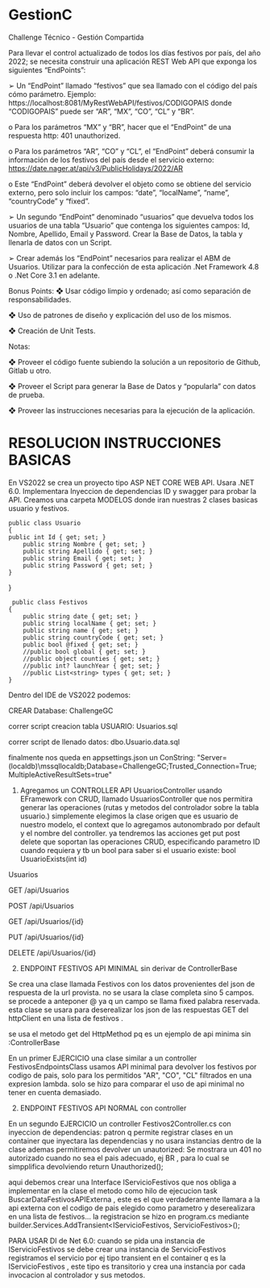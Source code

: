# GestionC

Challenge Técnico - Gestión Compartida

Para llevar el control actualizado de todos los días festivos por país, del año 2022; se necesita
construir una aplicación REST Web API que exponga los siguientes “EndPoints”:

➢ Un “EndPoint” llamado “festivos” que sea llamado con el código del país cómo
parámetro. Ejemplo: https://localhost:8081/MyRestWebAPI/festivos/CODIGOPAIS
donde “CODIGOPAIS” puede ser “AR”, “MX”, “CO”, “CL” y “BR”.

o Para los parámetros “MX” y “BR”, hacer que el “EndPoint” de una respuesta
http: 401 unauthorized.

o Para los parámetros “AR”, “CO” y “CL”, el “EndPoint” deberá consumir la
información de los festivos del país desde el servicio externo:
https://date.nager.at/api/v3/PublicHolidays/2022/AR

o Este “EndPoint” deberá devolver el objeto como se obtiene del servicio
externo, pero solo incluir los campos: “date”, “localName”, “name”,
“countryCode” y “fixed”.

➢ Un segundo “EndPoint” denominado “usuarios” que devuelva todos los usuarios de
una tabla “Usuario” que contenga los siguientes campos: Id, Nombre, Apellido, Email
y Password. Crear la Base de Datos, la tabla y llenarla de datos con un Script.

➢ Crear además los “EndPoint” necesarios para realizar el ABM de Usuarios.
Utilizar para la confección de esta aplicación .Net Framework 4.8 o .Net Core 3.1 en adelante.

Bonus Points:
❖ Usar código limpio y ordenado; así como separación de responsabilidades.

❖ Uso de patrones de diseño y explicación del uso de los mismos.

❖ Creación de Unit Tests.

Notas:

❖ Proveer el código fuente subiendo la solución a un repositorio de Github, Gitlab u otro.

❖ Proveer el Script para generar la Base de Datos y “popularla” con datos de prueba.

❖ Proveer las instrucciones necesarias para la ejecución de la aplicación.

# RESOLUCION INSTRUCCIONES BASICAS

En VS2022 se crea un proyecto tipo ASP NET CORE WEB API. Usara .NET 6.0. Implementara Inyeccion de dependencias ID y  swagger para probar la API. 
Creamos una carpeta MODELOS donde iran nuestras 2 clases basicas usuario y festivos. 


    public class Usuario
    {
    public int Id { get; set; }
        public string Nombre { get; set; }
        public string Apellido { get; set; }
        public string Email { get; set; }
        public string Password { get; set; }
    }
}

    
     public class Festivos
    {
        public string date { get; set; }
        public string localName { get; set; }
        public string name { get; set; }
        public string countryCode { get; set; }
        public bool @fixed { get; set; }
        //public bool global { get; set; }
        //public object counties { get; set; }
        //public int? launchYear { get; set; }
        //public List<string> types { get; set; }
    }
    
Dentro del IDE de VS2022 podemos:

CREAR Database: ChallengeGC

correr script creacion tabla USUARIO: Usuarios.sql

correr script de llenado datos: dbo.Usuario.data.sql

finalmente nos queda en appsettings.json un ConString: "Server=(localdb)\\mssqllocaldb;Database=ChallengeGC;Trusted_Connection=True;MultipleActiveResultSets=true"

1) Agregamos un CONTROLLER API UsuariosController usando EFramework con CRUD, llamado UsuariosController que nos permitira generar las operaciones (rutas y metodos del controlador sobre la tabla usuario.) simplemente elegimos la clase origen que es usuario de nuestro modelo, el context que lo agregamos autonombrado por default y el nombre del controller. ya tendremos  las acciones get put post delete que soportan las operaciones CRUD, especificando parametro ID cuando requiera y tb un bool para saber si el usuario existe:  bool UsuarioExists(int id)

Usuarios


GET
​/api​/Usuarios

POST
​/api​/Usuarios

GET
​/api​/Usuarios​/{id}

PUT
​/api​/Usuarios​/{id}

DELETE
​/api​/Usuarios​/{id}


2) ENDPOINT FESTIVOS API MINIMAL  sin derivar de ControllerBase

Se crea una clase llamada Festivos con los datos provenientes del json de respuesta de la url provista. no se usara la clase completa sino 5 campos. se procede a anteponer @ ya q un campo se llama fixed palabra reservada. esta clase se usara para deserealizar los json de las respuestas GET del httpClient en una lista de festivos . 

se usa el metodo get del HttpMethod pq es un ejemplo de api minima sin :ControllerBase

En un primer EJERCICIO una clase similar a un controller FestivosEndpointsClass usamos API minimal para devolver los festivos por codigo de pais, solo para los permitidos  "AR", "CO", "CL" filtrados en una expresion lambda. solo se hizo para comparar el uso de api minimal no tener en cuenta demasiado.



2) ENDPOINT FESTIVOS API NORMAL con controller 

En un segundo EJERCICIO un controller  Festivos2Controller.cs con inyeccion de dependencias: patron q permite registrar clases en un container que inyectara las dependencias y no usara instancias dentro de la clase ademas permitiremos devolver un unautorized: Se mostrara un 401 no autorizado cuando no sea el pais adecuado, ej BR , para lo cual se simpplifica devolviendo return Unauthorized();

aqui debemos crear una Interface IServicioFestivos que nos obliga a implementar en la clase el metodo como hilo de ejecucion task  BuscarDataFestivosAPIExterna , este es el que verdaderamente llamara a la api externa con el codigo de pais elegido como parametro y deserealizara en una lista de festivos...
la registracion se hizo en program.cs mediante
builder.Services.AddTransient<IServicioFestivos, ServicioFestivos>();

PARA USAR DI de Net 6.0: cuando se pida una instancia de IServicioFestivos se debe crear una instancia de ServicioFestivos 
 registramos el servicio por ej tipo transient en el container q es la IServicioFestivos , este tipo es transitorio y crea una instancia por cada invocacion al controlador y sus metodos.
 
 

















